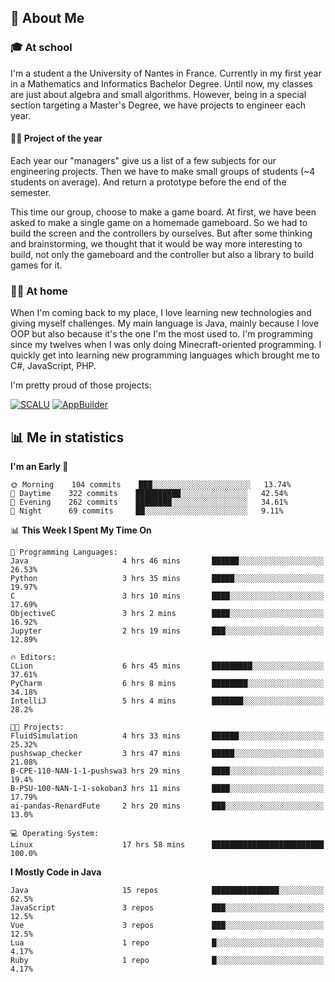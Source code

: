 ## 👀 About Me

### 🎓 At school

I'm a student a the University of Nantes in France. Currently in my first year in a Mathematics and Informatics Bachelor Degree. Until now, my classes are just about algebra and small algorithms. However, being in a special section targeting a Master's Degree, we have projects to engineer each year. 

#### 🔧🔬 Project of the year

Each year our "managers" give us a list of a few subjects for our engineering projects. Then we have to make small groups of students (~4 students on average). And return a prototype before the end of the semester.

This time our group, choose to make a game board. At first, we have been asked to make a single game on a homemade gameboard. So we had to build the screen and the controllers by ourselves. 
But after some thinking and brainstorming, we thought that it would be way more interesting to build, not only the gameboard and the controller but also a library to build games for it.

### 👨‍💻 At home

When I'm coming back to my place, I love learning new technologies and giving myself challenges. My main language is Java, mainly because I love OOP but also because it's the one I'm the most used to. I'm programming since my twelves when I was only doing Minecraft-oriented programming.  I quickly get into learning new programming languages which brought me to C#, JavaScript, PHP. 

I'm pretty proud of those projects:

[![SCALU](https://github-readme-stats.vercel.app/api/pin?username=renardfute&repo=SCALU)](https://github.com/renardfute/scalu)
[![AppBuilder](https://github-readme-stats.vercel.app/api/pin?username=pulsedev2&repo=AppBuilder)](https://github.com/pulsedev2/AppBuilder)

## 📊 Me in statistics
<!--START_SECTION:waka-->
**I'm an Early 🐤** 

```text
🌞 Morning    104 commits    ███░░░░░░░░░░░░░░░░░░░░░░   13.74% 
🌆 Daytime    322 commits    ██████████░░░░░░░░░░░░░░░   42.54% 
🌃 Evening    262 commits    ████████░░░░░░░░░░░░░░░░░   34.61% 
🌙 Night      69 commits     ██░░░░░░░░░░░░░░░░░░░░░░░   9.11%

```


📊 **This Week I Spent My Time On** 

```text
💬 Programming Languages: 
Java                     4 hrs 46 mins       ██████░░░░░░░░░░░░░░░░░░░   26.53% 
Python                   3 hrs 35 mins       █████░░░░░░░░░░░░░░░░░░░░   19.97% 
C                        3 hrs 10 mins       ████░░░░░░░░░░░░░░░░░░░░░   17.69% 
ObjectiveC               3 hrs 2 mins        ████░░░░░░░░░░░░░░░░░░░░░   16.92% 
Jupyter                  2 hrs 19 mins       ███░░░░░░░░░░░░░░░░░░░░░░   12.89%

🔥 Editors: 
CLion                    6 hrs 45 mins       █████████░░░░░░░░░░░░░░░░   37.61% 
PyCharm                  6 hrs 8 mins        ████████░░░░░░░░░░░░░░░░░   34.18% 
IntelliJ                 5 hrs 4 mins        ███████░░░░░░░░░░░░░░░░░░   28.2%

🐱‍💻 Projects: 
FluidSimulation          4 hrs 33 mins       ██████░░░░░░░░░░░░░░░░░░░   25.32% 
pushswap_checker         3 hrs 47 mins       █████░░░░░░░░░░░░░░░░░░░░   21.08% 
B-CPE-110-NAN-1-1-pushswa3 hrs 29 mins       ████░░░░░░░░░░░░░░░░░░░░░   19.4% 
B-PSU-100-NAN-1-1-sokoban3 hrs 11 mins       ████░░░░░░░░░░░░░░░░░░░░░   17.79% 
ai-pandas-RenardFute     2 hrs 20 mins       ███░░░░░░░░░░░░░░░░░░░░░░   13.0%

💻 Operating System: 
Linux                    17 hrs 58 mins      █████████████████████████   100.0%

```

**I Mostly Code in Java** 

```text
Java                     15 repos            ███████████████░░░░░░░░░░   62.5% 
JavaScript               3 repos             ███░░░░░░░░░░░░░░░░░░░░░░   12.5% 
Vue                      3 repos             ███░░░░░░░░░░░░░░░░░░░░░░   12.5% 
Lua                      1 repo              █░░░░░░░░░░░░░░░░░░░░░░░░   4.17% 
Ruby                     1 repo              █░░░░░░░░░░░░░░░░░░░░░░░░   4.17%

```



<!--END_SECTION:waka-->
